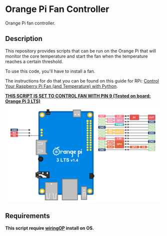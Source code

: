 # Orange Pi Fan Controller

Orange Pi fan controller.

## Description

This repository provides scripts that can be run on the Orange Pi that will
monitor the core temperature and start the fan when the temperature reaches
a certain threshold.

To use this code, you'll have to install a fan.

The instructions for do that you can be found on this guide for RPi: [Control Your Raspberry Pi Fan (and Temperature) with Python](https://howchoo.com/g/ote2mjkzzta/control-raspberry-pi-fan-temperature-python).

**<u>THIS SCRIPT IS SET TO CONTROL FAN WITH PIN 9 (Tested on board: Orange Pi 3 LTS)</u>**

![Orange Pi 3 LTS Pinout](/Orange-pi-3-lts-pinout.png)

## Requirements

**This script require [wiringOP](https://github.com/orangepi-xunlong/wiringOP) install on OS.**
